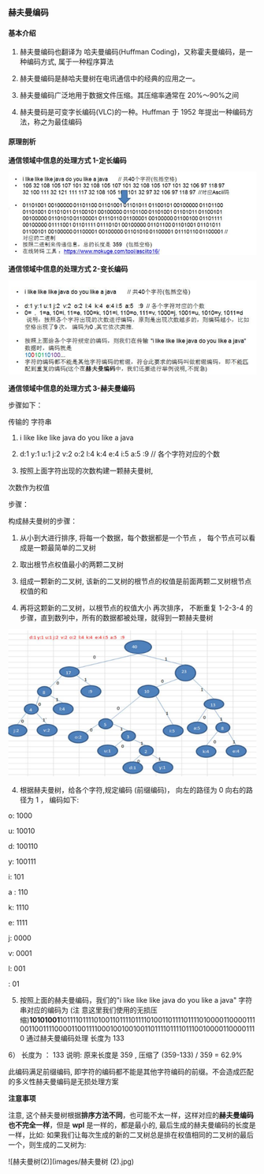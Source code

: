 ### 赫夫曼编码

#### 基本介绍

1) 赫夫曼编码也翻译为 哈夫曼编码(Huffman Coding)，又称霍夫曼编码，是一种编码方式, 属于一种程序算法 

2) 赫夫曼编码是赫哈夫曼树在电讯通信中的经典的应用之一。 

3) 赫夫曼编码广泛地用于数据文件压缩。其压缩率通常在 20%～90%之间 

4) 赫夫曼码是可变字长编码(VLC)的一种。Huffman 于 1952 年提出一种编码方法，称之为最佳编码

#### 原理剖析

**通信领域中信息的处理方式 1-定长编码**

![定长编码](images/定长编码.jpg)

**通信领域中信息的处理方式 2-变长编码**

![变长编码](images/变长编码.jpg)

**通信领域中信息的处理方式 3-赫夫曼编码**

步骤如下：

传输的 字符串 

1) i like like like java do you like a java 

2) d:1 y:1 u:1 j:2 v:2 o:2 l:4 k:4 e:4 i:5 a:5 :9 // 各个字符对应的个数 

3) 按照上面字符出现的次数构建一颗赫夫曼树, 

次数作为权值 

步骤： 

构成赫夫曼树的步骤： 

1) 从小到大进行排序, 将每一个数据，每个数据都是一个节点 ， 每个节点可以看成是一颗最简单的二叉树 

2) 取出根节点权值最小的两颗二叉树 

3) 组成一颗新的二叉树, 该新的二叉树的根节点的权值是前面两颗二叉树根节点权值的和 

4) 再将这颗新的二叉树，以根节点的权值大小 再次排序， 不断重复 1-2-3-4 的步骤，直到数列中，所有的数据都被处理，就得到一颗赫夫曼树

![赫夫曼树](images/赫夫曼树.jpg)

4) 根据赫夫曼树，给各个字符,规定编码 (前缀编码)， 向左的路径为 0 向右的路径为 1 ， 编码如下: 

o: 1000 

u: 10010 

d: 100110 

y: 100111 

i: 101 

a : 110 

k: 1110 

e: 1111 

j: 0000 

v: 0001 

l: 001 

 : 01 

5) 按照上面的赫夫曼编码，我们的"i like like like java do you like a java" 字符串对应的编码为 (注 意这里我们使用的无损压缩)**10101001**10111101111010011011110111101001101111011110100001100001110011001111000011001111000100100100110111101111011100100001100001110 通过赫夫曼编码处理 长度为 133 

6） 长度为 ： 133 说明: 原来长度是 359 , 压缩了 (359-133) / 359 = 62.9%

此编码满足前缀编码, 即字符的编码都不能是其他字符编码的前缀。不会造成匹配的多义性赫夫曼编码是无损处理方案

**注意事项** 

注意, 这个赫夫曼树根据**排序方法不同**，也可能不太一样，这样对应的**赫夫曼编码也不完全一样**，但是 **wpl** 是一样的，都是最小的, 最后生成的赫夫曼编码的长度是一样，比如: 如果我们让每次生成的新的二叉树总是排在权值相同的二叉树的最后一个，则生成的二叉树为: 

![赫夫曼树(2)](images/赫夫曼树 (2).jpg)







